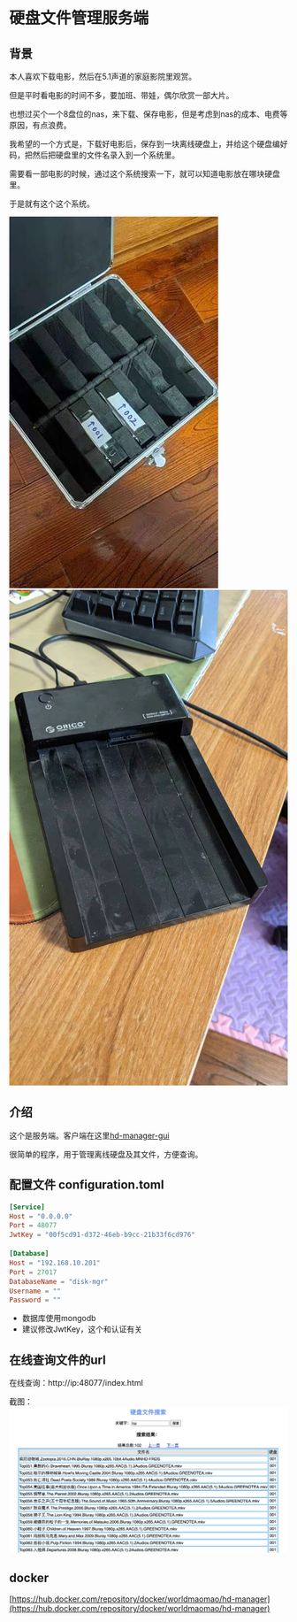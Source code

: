 # 硬盘文件管理服务端

## 背景
本人喜欢下载电影，然后在5.1声道的家庭影院里观赏。

但是平时看电影的时间不多，要加班、带娃，偶尔欣赏一部大片。

也想过买个一个8盘位的nas，来下载、保存电影，但是考虑到nas的成本、电费等原因，有点浪费。

我希望的一个方式是，下载好电影后，保存到一块离线硬盘上，并给这个硬盘编好码，把然后把硬盘里的文件名录入到一个系统里。

需要看一部电影的时候，通过这个系统搜索一下，就可以知道电影放在哪块硬盘里。

于是就有这个这个系统。

![硬盘](assets/disks.jpeg)
![硬盘读取工具](assets/disk_reader.jpeg)

## 介绍
这个是服务端。客户端在这里[hd-manager-gui](https://github.com/worldmaomao/hd-manager-gui)

很简单的程序，用于管理离线硬盘及其文件，方便查询。

## 配置文件 configuration.toml
```configuration.toml
[Service]
Host = "0.0.0.0"
Port = 48077
JwtKey = "00f5cd91-d372-46eb-b9cc-21b33f6cd976"

[Database]
Host = "192.168.10.201"
Port = 27017
DatabaseName = "disk-mgr"
Username = ""
Password = ""
```

+ 数据库使用mongodb
+ 建议修改JwtKey，这个和认证有关


## 在线查询文件的url

在线查询：http://ip:48077/index.html

截图：
![search_result.jpg](assets/search_result.jpg)

## docker

[https://hub.docker.com/repository/docker/worldmaomao/hd-manager](https://hub.docker.com/repository/docker/worldmaomao/hd-manager)


